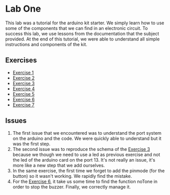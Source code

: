 # Lab One

This lab was a tutorial for the arduino kit starter. We simply learn how to use some of the components that we can find in an electronic circuit. To success this lab, we use  lessons from the documentation that the subject provided. At the end of this tutorial, we were able to understand all simple instructions and components of the kit. 

## Exercises
  - [Exercise 1](Exercise/1)
  - [Exercise 2](Exercise/2)
  - [Exercise 3](Exercise/3)
  - [Exercise 4](Exercise/4)
  - [Exercise 5](Exercise/5)
  - [Exercise 6](Exercise/6)
  - [Exercise 7](Exercise/7)
  
## Issues

1. The first issue that we encountered was to understand the port system on the arduino and the code. We were quickly able to understand but it was the first step.
2. The second issue was to reproduce the schema of the [Exercise 3](Exercise/3) because we though we need to use a led as previous exercise and not the led of the arduino card on the port 13. It's not really an issue, it's more like a new step that we add ourselves.
3. In the same exercise, the first time we forget to add the pinmode (for the button) so it wasn't working. We rapidly find the mistake.
4. For the [Exercise 6](Exercise/6), it take us some time to find the function noTone in order to stop the buzzer. Finally, we correctly manage it.
